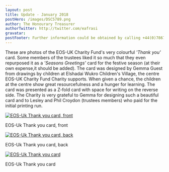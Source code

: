 ```yaml
---
layout: post
title: Update - January 2018
postHero: /images/DSC5789.png
author: The Honourary Treasurer
authorTwitter: http://twitter.com/eafrasi
gravatar: 
postFooter: Further information could be obtained by calling +44(0)7867 727445 or at <a href="mailto:eosukcharityfund@gmail.com">eosukcharityfund@gmail.com</a>
---
```


These are photos of the EOS-UK Charity Fund's very colourful _'Thank you'_ card. Some members of the trustees liked it so much that they even repurposed it as a _'Seasons Greetings'_ card for the festive season (at their own expense,it should be added). The card was designed by Gemma Guest from drawings by children at Elshadai Wukro Children's Village, the centre EOS-UK Charity Fund Charity supports. When given a chance, the children at the centre show great resourcefulness and a hunger for learning. The card was presented as a Z-fold card with space for writing on the reverse side. The Charity is very grateful to Gemma for designing such a beautiful card and to Lesley and Phil Croydon (trustees members) who paid for the initial printing run.

<div class="bordered tiny">
  <a href="{{ base }}/images/EOS-UK-Thank-You-Card-Front.png">
    <img src="{{ base }}/images/EOS-UK-Thank-You-Card-Front.png" alt="EOS-Uk Thank you card, front"
    class="img-responsive center-block" />
  </a>
  <div class="caption text-center">
    <p>
      EOS-Uk Thank you card, front
    </p>
  </div>
</div>
<div class="bordered tiny">
  <a href="{{ base }}/images/EOS-UK-Thank-You-Card-Back.png">
    <img src="{{ base }}/images/EOS-UK-Thank-You-Card-Back.png" alt="EOS-Uk Thank you card, back"
    class="img-responsive center-block" />
  </a>
  <div class="caption text-center">
    <p>
      EOS-Uk Thank you card, back
    </p>
  </div>
</div><div class="bordered tiny">
  <a href="{{ base }}/images/EOS-UK-Thank-You-Card-Rotated.jpg">
    <img src="{{ base }}/images/EOS-UK-Thank-You-Card-Rotated.jpg" alt="EOS-Uk Thank you card"
    class="img-responsive center-block" />
  </a>
  <div class="caption text-center">
    <p>
      EOS-Uk Thank you card
    </p>
  </div>
</div>



